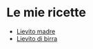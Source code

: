 # Le mie ricette

- [Lievito madre](lievito_madre/readme.md)
- [Lievito di birra](lievito_di_birra/readme.md)
